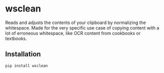 # wsclean

Reads and adjusts the contents of your clipboard by normalizing the whitespace. Made for the very specific use case of
copying content with a lot of erroneous whitespace, like OCR content from cookbooks or textbooks.

## Installation

```sh
pip install wsclean
```